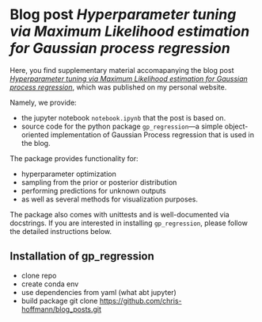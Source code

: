 # Blog post *Hyperparameter tuning via Maximum Likelihood estimation for Gaussian process regression*

Here, you find supplementary material accomapanying the blog post [*Hyperparameter tuning via Maximum Likelihood estimation for Gaussian process regression*](url), which was published on my personal website. 

Namely, we provide:
- the jupyter notebook `notebook.ipynb` that the post is based on.
- source code for the python package `gp_regression`—a simple object-oriented implementation
of Gaussian Process regression that is used in the blog. 

The package provides functionality for:
 - hyperparameter optimization
 - sampling from the prior or posterior distribution
 - performing predictions for unknown outputs
 - as well as several methods for visualization purposes.

The package also comes with unittests and is well-documented via docstrings.
If you are interested in installing `gp_regression`, please follow the detailed instructions below.


## Installation of gp_regression
- clone repo
- create conda env
- use dependencies from yaml (what abt jupyter)
- build package
git clone https://github.com/chris-hoffmann/blog_posts.git 



